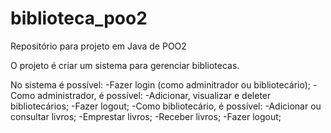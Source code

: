 ﻿# biblioteca_poo2
Repositório para projeto em Java de POO2



O projeto é criar um sistema para gerenciar bibliotecas.

No sistema é possível:
  -Fazer login (como adminitrador ou bibliotecário);
  -Como administrador, é possível:
    -Adicionar, visualizar e deleter bibliotecários;
    -Fazer logout;
  -Como bibliotecário, é possível:
    -Adicionar ou consultar livros;
    -Emprestar livros;
    -Receber livros;
    -Fazer logout;



